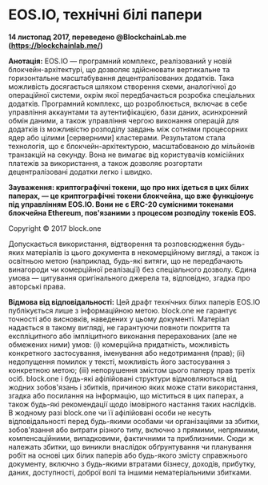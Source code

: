 # EOS.IO, технічні білі папери

**14 листопад 2017, переведено @BlockchainLab.me (https://blockchainlab.me/)**

**Анотація:** EOS.IO — програмний комплекс, реалізований у новій блокчейн-архітектурі, що дозволяє здійснювати вертикальне та горизонтальне масштабування децентралізованих додатків. Така можливість досягається шляхом створення схеми, аналогічної до операційної системи, окрім якої передбачається розробка спеціальних додатків. Програмний комплекс, що розроблюється, включає в себе управління аккаунтами та аутентифікацією, бази даних, асинхронний обмін даними, а також управління чергою виконання операцій для додатків із можливістю розподілу завдань між сотнями процесорних ядер або цілими [серверними] кластерами. Результатом стала технологія, що є блокчейн-архітектурою, масштабованою до мільйонів транзакцій на секунду. Вона не вимагає від користувачів комісійних платежів за використання, а також дозволяє розгортати децентралізовані додатки легко і швидко.

**Зауваження: криптографічні токени, що про них ідеться в цих білих паперах, — це криптографічні токени блокчейна, що вже функціонує під управлінням EOS.IO. Вони не є ERC-20 сумісними токенами блокчейна Ethereum, пов'язаними з процесом розподілу токенів EOS.**

Copyright © 2017 block.one

Допускається використання, відтворення та розповсюдження будь-яких матеріалів із цього документа в некомерційному вигляді, а також із освітньою метою (наприклад, будь-які витяги, що не передбачають винагороди чи комерційної реалізації) без спеціального дозволу. Єдина умова — цитування оригінального джерела та, відповідно, згадка про авторські права.

**Відмова від відповідальності:** Цей драфт технічних білих паперів EOS.IO публікується лише з інформаційною метою. block.one не гарантує точності або висновків, наведених у цьому документі. Матеріал надається в такому вигляді, не гарантуючи повноти покриття та експліцитного або імпліцитного виконання перерахованих (але не обмежених ними) умов: (i) комерційна придатність, можливість конкретного застосування, іменування або недотримання (прав); (ii) недопущення помилок у тексті, можливість його застосування з конкретною метою; (iii) непорушення змістом цього паперу прав третіх осіб. block.one і будь-які афілійовані структури відмовляються від жодних зобов'язань і збитків, причиною яких може стати використання, згадка або посилання на інформацію, що міститься в цих паперах, а також будь-які рекомендації щодо імовірного настання таких наслідків. В жодному разі block.one чи її афілійовані особи не несуть відповідальності перед будь-якими особами чи організаціями за збитки, зобов'язання або витрати різного типу, включно з прямими, непрямими, компенсаційними, випадковими, фактичними та приблизними. Сюди ж належать збитки, що виникли внаслідок обґрунтування чи планування робіт на основі цих білих паперів або будь-якого змісту справжнього документу, включно з будь-якими втратами бізнесу, доходів, прибутку, даних, доступності, доброї волі та іншими нематеріальними збитками.


